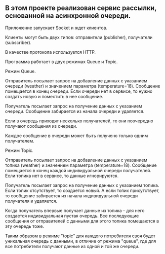 ## В этом проекте реализован сервис рассылки, основанной на асинхронной очереди.

Приложение запускает Socket и ждет клиентов.

Клиенты могут быть двух типов: отправители (publisher), получатели (subscriber).

В качестве протокола используется HTTP. 

Программа работает в двух режимах Queue и Topic.

Режим Queue.

Отправитель посылает запрос на добавление данных с указанием очереди (weather) и значением параметра (temperature=18). Сообщение помещается в конец очереди. Если очереди нет в сервисе, то нужно создать новую и поместить в нее сообщение.

Получатель посылает запрос на получение данных с указанием очереди. Сообщение забирается из начала очереди и удаляется.

Если в очередь приходят несколько получателей, то они поочередно получают сообщения из очереди.

Каждое сообщение в очереди может быть получено только одним получателем.

Режим Topic.

Отправитель посылает запрос на добавление данных с указанием топика (weather) и значением параметра (temperature=18). Сообщение помещается в конец каждой индивидуальной очереди получателей. Если топика нет в сервисе, то данные игнорируются.

Получатель посылает запрос на получение данных с указанием топика. Если топик отсутствует, то создается новый. А если топик присутствует, то сообщение забирается из начала индивидуальной очереди получателя и удаляется.

Когда получатель впервые получает данные из топика – для него создается индивидуальная пустая очередь. Все последующие сообщения от отправителей с данными для этого топика помещаются в эту очередь тоже.

Таким образом в режиме "topic" для каждого потребителя своя будет уникальная очередь с данными, в отличие от режима "queue", где для все потребители получают данные из одной и той же очереди.


